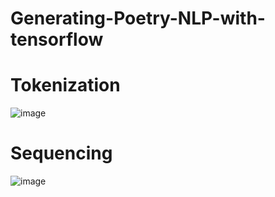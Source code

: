 # Generating-Poetry-NLP-with-tensorflow
# Tokenization
![image](https://user-images.githubusercontent.com/68476475/120956532-59fe4500-c771-11eb-89d9-dfd3172d4edc.png)

# Sequencing
![image](https://user-images.githubusercontent.com/68476475/120957297-0b51aa80-c773-11eb-9189-49b9c27d0712.png)
